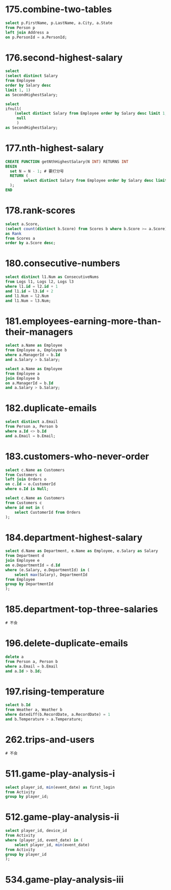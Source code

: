 # 175.combine-two-tables
```sql
select p.FirstName, p.LastName, a.City, a.State
from Person p 
left join Address a 
on p.PersonId = a.PersonId;
```


# 176.second-highest-salary
```sql
select 
(select distinct Salary
from Employee
order by Salary desc
limit 1, 1)
as SecondHighestSalary;
```

```sql
select 
ifnull(
    (select distinct Salary from Employee order by Salary desc limit 1, 1),
     null
     )
as SecondHighestSalary;
```


# 177.nth-highest-salary
```sql
CREATE FUNCTION getNthHighestSalary(N INT) RETURNS INT
BEGIN
  set N = N - 1; # 要打分号
  RETURN (
        select distinct Salary from Employee order by Salary desc limit N, 1
  );
END
```


# 178.rank-scores
```sql
select a.Score,
(select count(distinct b.Score) from Scores b where b.Score >= a.Score)
as Rank
from Scores a 
order by a.Score desc;
```


# 180.consecutive-numbers
```sql
select distinct l1.Num as ConsecutiveNums
from Logs l1, Logs l2, Logs l3
where l1.id = l2.id + 1
and l1.id = l3.id + 2
and l1.Num = l2.Num
and l1.Num = l3.Num;
```


# 181.employees-earning-more-than-their-managers
```sql
select a.Name as Employee
from Employee a, Employee b 
where a.ManagerId = b.Id 
and a.Salary > b.Salary;
```

```sql
select a.Name as Employee
from Employee a
join Employee b 
on a.ManagerId = b.Id 
and a.Salary > b.Salary;
```


# 182.duplicate-emails
```sql
select distinct a.Email
from Person a, Person b 
where a.Id <> b.Id
and a.Email = b.Email;
```


# 183.customers-who-never-order
```sql
select c.Name as Customers
from Customers c
left join Orders o
on c.Id = o.CustomerId
where o.Id is Null;
```

```sql
select c.Name as Customers
from Customers c 
where id not in (
    select CustomerId from Orders
);
```


# 184.department-highest-salary
```sql
select d.Name as Department, e.Name as Employee, e.Salary as Salary
from Department d
join Employee e
on e.DepartmentId = d.Id 
where (e.Salary, e.DepartmentId) in (
    select max(Salary), DepartmentId
from Employee
group by DepartmentId
);
```


# 185.department-top-three-salaries
```sql
# 不会
```


# 196.delete-duplicate-emails
```sql
delete a 
from Person a, Person b 
where a.Email = b.Email
and a.Id > b.Id;
```


# 197.rising-temperature
```sql
select b.Id
from Weather a, Weather b
where datediff(b.RecordDate, a.RecordDate) = 1
and b.Temperature > a.Temperature;
```


# 262.trips-and-users
```sql
# 不会
```


# 511.game-play-analysis-i
```sql
select player_id, min(event_date) as first_login
from Activity
group by player_id;
```


# 512.game-play-analysis-ii
```sql
select player_id, device_id
from Activity
where (player_id, event_date) in (
    select player_id, min(event_date)
from Activity 
group by player_id
);
```


# 534.game-play-analysis-iii



























